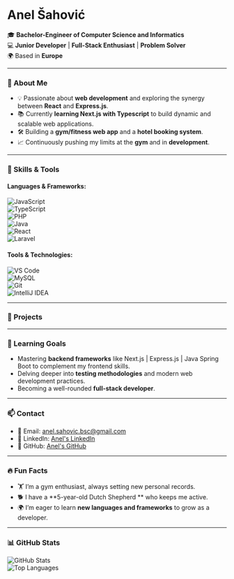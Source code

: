 

# Anel Šahović

🎓 **Bachelor-Engineer of Computer Science and Informatics**  
💻 **Junior Developer** | **Full-Stack Enthusiast** | **Problem Solver**  
🌍 Based in **Europe**  

---

### 🚀 About Me  

- 💡 Passionate about **web development** and exploring the synergy between **React** and **Express.js**.  
- 📚 Currently **learning Next.js with Typescript** to build dynamic and scalable web applications.  
- 🛠️ Building a **gym/fitness web app** and a **hotel booking system**.  
- 📈 Continuously pushing my limits at the **gym** and in **development**.  

---

### 🔧 Skills & Tools  

#### **Languages & Frameworks:**  
![JavaScript](https://img.shields.io/badge/-JavaScript-F7DF1E?logo=javascript&logoColor=black)  
![TypeScript](https://img.shields.io/badge/-TypeScript-3178C6?logo=typescript&logoColor=white)  
![PHP](https://img.shields.io/badge/-PHP-777BB4?logo=php&logoColor=white)  
![Java](https://img.shields.io/badge/-Java-007396?logo=java&logoColor=white)  
![React](https://img.shields.io/badge/-React-61DAFB?logo=react&logoColor=black)  
![Laravel](https://img.shields.io/badge/-Laravel-FF2D20?logo=laravel&logoColor=white)  

#### **Tools & Technologies:**  
![VS Code](https://img.shields.io/badge/-VS%20Code-007ACC?logo=visual-studio-code&logoColor=white)  
![MySQL](https://img.shields.io/badge/-MySQL-4479A1?logo=mysql&logoColor=white)  
![Git](https://img.shields.io/badge/-Git-F05032?logo=git&logoColor=white)  
![IntelliJ IDEA](https://img.shields.io/badge/-IntelliJ%20IDEA-000000?logo=intellij-idea&logoColor=white)  

---

### 🌟 Projects  


---

### 🌱 Learning Goals  

- Mastering **backend frameworks** like Next.js | Express.js | Java Spring Boot to complement my frontend skills.  
- Delving deeper into **testing methodologies** and modern web development practices.  
- Becoming a well-rounded **full-stack developer**.  

---

### 📫 Contact  

- 📧 Email: [anel.sahovic.bsc@gmail.com](mailto:anel.sahovic.bsc@gmail.com)  
- 💼 LinkedIn: [Anel's LinkedIn](#)  
- 🐙 GitHub: [Anel's GitHub](https://github.com/anelsahovic)  

---

### 🔥 Fun Facts  

- 🏋️ I’m a gym enthusiast, always setting new personal records.  
- 🐕 I have a **5-year-old Dutch Shepherd ** who keeps me active.  
- 🌍 I’m eager to learn **new languages and frameworks** to grow as a developer.  

---

### 📊 GitHub Stats  

![GitHub Stats](https://github-readme-stats.vercel.app/api?username=anelsahovic&show_icons=true&theme=radical)  
![Top Languages](https://github-readme-stats.vercel.app/api/top-langs/?username=yourusername&layout=compact&theme=radical)  

